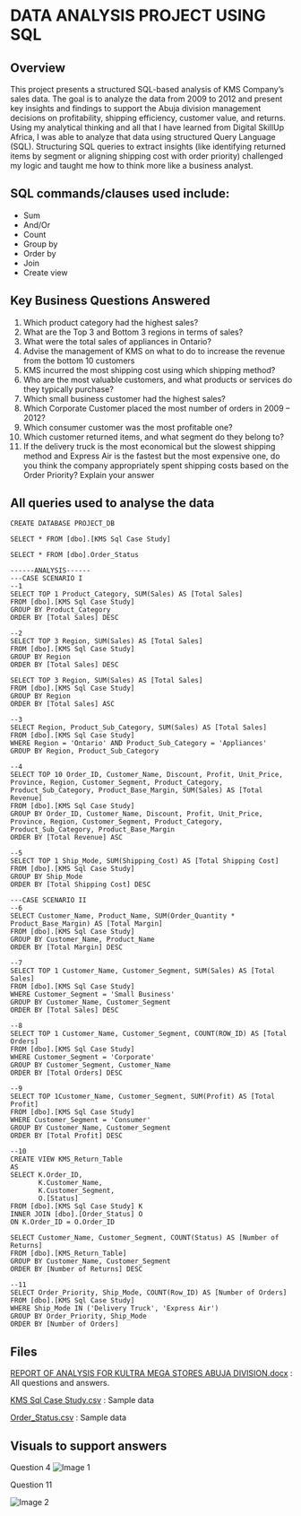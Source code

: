 # DATA ANALYSIS PROJECT USING SQL
## Overview
This project presents a structured SQL-based analysis of KMS Company’s sales data. The goal is to analyze the data from 2009 to 2012 and present key insights and findings to support the Abuja division management decisions on profitability, shipping efficiency, customer value, and returns.
Using my analytical thinking and all that I have learned from Digital SkillUp Africa, I was able to analyze that data using structured Query Language (SQL). 
Structuring SQL queries to extract insights (like identifying returned items by segment or aligning shipping cost with order priority) challenged my logic and taught me how to think more like a business analyst.
## SQL commands/clauses used include:
- Sum
- And/Or
- Count 
- Group by 
- Order by 
- Join
- Create view
## Key Business Questions Answered
1. Which product category had the highest sales? 
2. What are the Top 3 and Bottom 3 regions in terms of sales? 
3. What were the total sales of appliances in Ontario? 
4. Advise the management of KMS on what to do to increase the revenue from the bottom 
10 customers 
5. KMS incurred the most shipping cost using which shipping method? 
6. Who are the most valuable customers, and what products or services do they typically 
purchase? 
7. Which small business customer had the highest sales? 
8. Which Corporate Customer placed the most number of orders in 2009 – 2012? 
9. Which consumer customer was the most profitable one? 
10. Which customer returned items, and what segment do they belong to? 
11. If the delivery truck is the most economical but the slowest shipping method and 
Express Air is the fastest but the most expensive one, do you think the company 
appropriately spent shipping costs based on the Order Priority? Explain your answer
## All queries used to analyse the data
```
CREATE DATABASE PROJECT_DB

SELECT * FROM [dbo].[KMS Sql Case Study]

SELECT * FROM [dbo].Order_Status

------ANALYSIS------
---CASE SCENARIO I
--1
SELECT TOP 1 Product_Category, SUM(Sales) AS [Total Sales]
FROM [dbo].[KMS Sql Case Study]
GROUP BY Product_Category
ORDER BY [Total Sales] DESC

--2
SELECT TOP 3 Region, SUM(Sales) AS [Total Sales]
FROM [dbo].[KMS Sql Case Study]
GROUP BY Region 
ORDER BY [Total Sales] DESC

SELECT TOP 3 Region, SUM(Sales) AS [Total Sales]
FROM [dbo].[KMS Sql Case Study]
GROUP BY Region 
ORDER BY [Total Sales] ASC

--3
SELECT Region, Product_Sub_Category, SUM(Sales) AS [Total Sales]
FROM [dbo].[KMS Sql Case Study]
WHERE Region = 'Ontario' AND Product_Sub_Category = 'Appliances' 
GROUP BY Region, Product_Sub_Category  

--4
SELECT TOP 10 Order_ID, Customer_Name, Discount, Profit, Unit_Price, Province, Region, Customer_Segment, Product_Category, Product_Sub_Category, Product_Base_Margin, SUM(Sales) AS [Total Revenue]
FROM [dbo].[KMS Sql Case Study]
GROUP BY Order_ID, Customer_Name, Discount, Profit, Unit_Price, Province, Region, Customer_Segment, Product_Category, Product_Sub_Category, Product_Base_Margin
ORDER BY [Total Revenue] ASC

--5
SELECT TOP 1 Ship_Mode, SUM(Shipping_Cost) AS [Total Shipping Cost]
FROM [dbo].[KMS Sql Case Study]
GROUP BY Ship_Mode 
ORDER BY [Total Shipping Cost] DESC

---CASE SCENARIO II
--6
SELECT Customer_Name, Product_Name, SUM(Order_Quantity * Product_Base_Margin) AS [Total Margin]
FROM [dbo].[KMS Sql Case Study]
GROUP BY Customer_Name, Product_Name
ORDER BY [Total Margin] DESC

--7
SELECT TOP 1 Customer_Name, Customer_Segment, SUM(Sales) AS [Total Sales]
FROM [dbo].[KMS Sql Case Study]
WHERE Customer_Segment = 'Small Business'
GROUP BY Customer_Name, Customer_Segment
ORDER BY [Total Sales] DESC

--8
SELECT TOP 1 Customer_Name, Customer_Segment, COUNT(ROW_ID) AS [Total Orders]
FROM [dbo].[KMS Sql Case Study]
WHERE Customer_Segment = 'Corporate'
GROUP BY Customer_Segment, Customer_Name
ORDER BY [Total Orders] DESC

--9
SELECT TOP 1Customer_Name, Customer_Segment, SUM(Profit) AS [Total Profit]
FROM [dbo].[KMS Sql Case Study]
WHERE Customer_Segment = 'Consumer'
GROUP BY Customer_Name, Customer_Segment
ORDER BY [Total Profit] DESC

--10
CREATE VIEW KMS_Return_Table
AS
SELECT K.Order_ID,
       K.Customer_Name,
	   K.Customer_Segment,
	   O.[Status]
FROM [dbo].[KMS Sql Case Study] K
INNER JOIN [dbo].[Order_Status] O
ON K.Order_ID = O.Order_ID

SELECT Customer_Name, Customer_Segment, COUNT(Status) AS [Number of Returns]
FROM [dbo].[KMS_Return_Table]
GROUP BY Customer_Name, Customer_Segment
ORDER BY [Number of Returns] DESC

--11
SELECT Order_Priority, Ship_Mode, COUNT(Row_ID) AS [Number of Orders]
FROM [dbo].[KMS Sql Case Study]
WHERE Ship_Mode IN ('Delivery Truck', 'Express Air')
GROUP BY Order_Priority, Ship_Mode
ORDER BY [Number of Orders] 
```
## Files
[REPORT OF ANALYSIS FOR KULTRA MEGA STORES ABUJA DIVISION.docx](https://github.com/user-attachments/files/21008445/REPORT.OF.ANALYSIS.FOR.KULTRA.MEGA.STORES.ABUJA.DIVISION.docx) : All questions and answers.

[KMS Sql Case Study.csv](https://github.com/user-attachments/files/21008526/KMS.Sql.Case.Study.csv) : Sample data

[Order_Status.csv](https://github.com/user-attachments/files/21047620/Order_Status.csv) : Sample data
## Visuals to support answers
Question 4
![Image 1](https://github.com/user-attachments/assets/9fe9b5d2-a87e-4beb-90fa-4b24c5d8a29a) 

Question 11

![Image 2](https://github.com/user-attachments/assets/d94668a7-1edf-4299-9ad4-13e5a642d764) 




